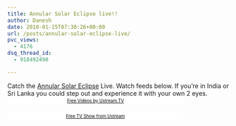 ```yaml
---
title: Annular Solar Eclipse live!!
author: Danesh
date: 2010-01-15T07:30:26+00:00
url: /posts/annular-solar-eclipse-live/
pvc_views:
  - 4176
dsq_thread_id:
  - 918492490

---
```

Catch the [Annular Solar Eclipse][1] Live. Watch feeds below. If you&#8217;re in India or Sri Lanka you could step out and experience it with your own 2 eyes.  
<a href="http://www.ustream.tv/" style="padding: 2px 0px 4px; width: 400px; background: #ffffff; display: block; color: #000000; font-weight: normal; font-size: 10px; text-decoration: underline; text-align: center;" target="_blank">Free Videos by Ustream.TV</a>  
<a href="http://www.ustream.tv/" style="padding: 2px 0px 4px; width: 400px; background: #ffffff; display: block; color: #000000; font-weight: normal; font-size: 10px; text-decoration: underline; text-align: center;" target="_blank">Free TV Show from Ustream</a>

 [1]: http://news.outlookindia.com/item.aspx?672840